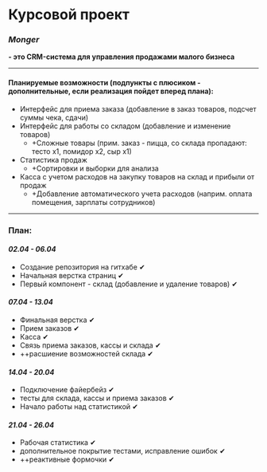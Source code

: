 # Курсовой проект
### ***Monger***
**- это CRM-система для управления продажами малого бизнеса**

***
#### Планируемые возможности (подпункты с плюсиком - дополнительные, если реализация пойдет вперед плана):
- Интерфейс для приема заказа (добавление в заказ товаров, подсчет суммы чека, сдачи)
- Интерфейс для работы со складом (добавление и изменение товаров)
  - +Сложные товары (прим. заказ - пицца, со склада пропадают: тесто х1, помидор х2, сыр х1)
- Статистика продаж
  - +Сортировки и выборки для анализа
- Касса с учетом расходов на закупку товаров на склад и прибыли от продаж
  - +Добавление автоматического учета расходов (наприм. оплата помещения, зарплаты сотрудников)

***
### План:

#### ***02.04 - 06.04***
- Создание репозитория на гитхабе ✔
- Начальная верстка страниц ✔
- Первый компонент - склад (добавление и удаление товаров) ✔

#### ***07.04 - 13.04***
- Финальная верстка ✔
- Прием заказов ✔
- Касса ✔
- Связь приема заказов, кассы и склада ✔
- ++расшиение возможностей склада ✔

#### ***14.04 - 20.04***
- Подключение файербейз ✔
- тесты для склада, кассы и приема заказов ✔
- Начало работы над статистикой ✔


#### ***21.04 - 26.04***
- Рабочая статистика ✔
- дополнительное покрытие тестами, исправление ошибок ✔
- ++реактивные формочки ✔
